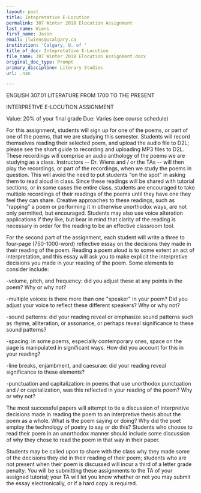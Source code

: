 ```yaml
---
layout: post
title: Intepretative E-Locution
permalink: 307 Winter 2018 Elocution Assignment
last_name: Wiens
first_name: Jason
email: jlwiens@ucalgary.ca
institution: 'Calgary, U. of '
title_of_doc: Intepretative E-Locution
file_name: 307 Winter 2018 Elocution Assignment.docx
original_doc_type: Prompt
primary_discipline: Literary Studies
url: .nan

---
```

ENGLISH 307.01 LITERATURE FROM 1700 TO THE PRESENT

INTERPRETIVE E-LOCUTION ASSIGNMENT

Value: 20% of your final grade Due: Varies (see course schedule)

For this assignment, students will sign up for one of the poems, or part
of one of the poems, that we are studying this semester. Students will
record themselves reading their selected poem, and upload the audio file
to D2L; please see the short guide to recording and uploading MP3 files
to D2L. These recordings will comprise an audio anthology of the poems
we are studying as a class. Instructors -- Dr. Wiens and / or the TAs --
will then play the recordings, or part of the recordings, when we study
the poems in question. This will avoid the need to put students "on the
spot" in asking them to read aloud in class. Since these readings will
be shared with tutorial sections, or in some cases the entire class,
students are encouraged to take multiple recordings of their readings of
the poems until they have one they feel they can share. Creative
approaches to these readings, such as "rapping" a poem or performing it
in otherwise unorthodox ways, are not only permitted, but encouraged.
Students may also use voice alteration applications if they like, but
bear in mind that clarity of the reading is necessary in order for the
reading to be an effective classroom tool.

For the second part of the assignment, each student will write a three
to four-page (750-1000-word) reflective essay on the decisions they made
in their reading of the poem. Reading a poem aloud is to some extent an
act of interpretation, and this essay will ask you to make explicit the
interpretive decisions you made in your reading of the poem. Some
elements to consider include:

-volume, pitch, and frequency: did you adjust these at any points in the
poem? Why or why not?

-multiple voices: is there more than one "speaker" in your poem? Did you
adjust your voice to reflect these different speakers? Why or why not?

-sound patterns: did your reading reveal or emphasize sound patterns
such as rhyme, alliteration, or assonance, or perhaps reveal
significance to these sound patterns?

-spacing: in some poems, especially contemporary ones, space on the page
is manipulated in significant ways. How did you account for this in your
reading?

-line breaks, enjambment, and caesurae: did your reading reveal
significance to these elements?

-punctuation and capitalization: in poems that use unorthodox
punctuation and / or capitalization, was this reflected in your reading
of the poem? Why or why not?

The most successful papers will attempt to tie a discussion of
interpretive decisions made in reading the poem to an interpretive
thesis about the poem as a whole. What is the poem saying or doing? Why
did the poet employ the technology of poetry to say or do this? Students
who choose to read their poem in an unorthodox manner should include
some discussion of why they chose to read the poem in that way in their
paper.

Students may be called upon to share with the class why they made some
of the decisions they did in their reading of their poem; students who
are not present when their poem is discussed will incur a third of a
letter grade penalty. You will be submitting these assignments to the TA
of your assigned tutorial; your TA will let you know whether or not you
may submit the essay electronically, or if a hard copy is required.
